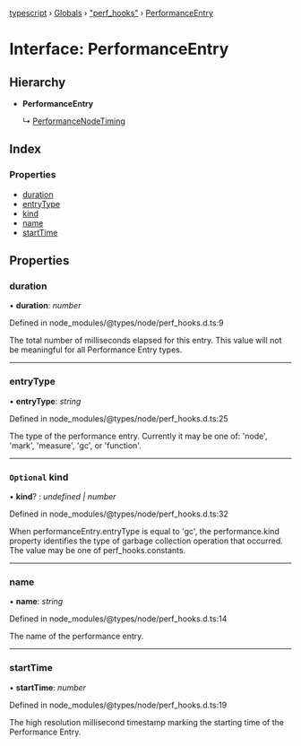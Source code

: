 [typescript](../README.md) › [Globals](../globals.md) › ["perf_hooks"](../modules/_perf_hooks_.md) › [PerformanceEntry](_perf_hooks_.performanceentry.md)

# Interface: PerformanceEntry

## Hierarchy

* **PerformanceEntry**

  ↳ [PerformanceNodeTiming](_perf_hooks_.performancenodetiming.md)

## Index

### Properties

* [duration](_perf_hooks_.performanceentry.md#duration)
* [entryType](_perf_hooks_.performanceentry.md#entrytype)
* [kind](_perf_hooks_.performanceentry.md#optional-kind)
* [name](_perf_hooks_.performanceentry.md#name)
* [startTime](_perf_hooks_.performanceentry.md#starttime)

## Properties

###  duration

• **duration**: *number*

Defined in node_modules/@types/node/perf_hooks.d.ts:9

The total number of milliseconds elapsed for this entry.
This value will not be meaningful for all Performance Entry types.

___

###  entryType

• **entryType**: *string*

Defined in node_modules/@types/node/perf_hooks.d.ts:25

The type of the performance entry.
Currently it may be one of: 'node', 'mark', 'measure', 'gc', or 'function'.

___

### `Optional` kind

• **kind**? : *undefined | number*

Defined in node_modules/@types/node/perf_hooks.d.ts:32

When performanceEntry.entryType is equal to 'gc', the performance.kind property identifies
the type of garbage collection operation that occurred.
The value may be one of perf_hooks.constants.

___

###  name

• **name**: *string*

Defined in node_modules/@types/node/perf_hooks.d.ts:14

The name of the performance entry.

___

###  startTime

• **startTime**: *number*

Defined in node_modules/@types/node/perf_hooks.d.ts:19

The high resolution millisecond timestamp marking the starting time of the Performance Entry.
